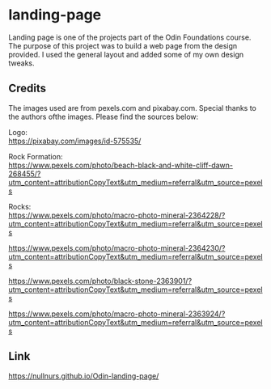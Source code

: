 # landing-page
Landing page is one of the projects part of the Odin Foundations course.
The purpose of this project was to build a web page from the design provided.
I used the general layout and added some of my own design tweaks.

## Credits
The images used are from pexels.com and pixabay.com. Special thanks to the 
authors ofthe images. Please find the sources below:

Logo: <br />
https://pixabay.com/images/id-575535/

Rock Formation: <br />
https://www.pexels.com/photo/beach-black-and-white-cliff-dawn-268455/?utm_content=attributionCopyText&utm_medium=referral&utm_source=pexels

Rocks: <br />
https://www.pexels.com/photo/macro-photo-mineral-2364228/?utm_content=attributionCopyText&utm_medium=referral&utm_source=pexels

https://www.pexels.com/photo/macro-photo-mineral-2364230/?utm_content=attributionCopyText&utm_medium=referral&utm_source=pexels

https://www.pexels.com/photo/black-stone-2363901/?utm_content=attributionCopyText&utm_medium=referral&utm_source=pexels

https://www.pexels.com/photo/macro-photo-mineral-2363924/?utm_content=attributionCopyText&utm_medium=referral&utm_source=pexels

## Link <br />
https://nullnurs.github.io/Odin-landing-page/
